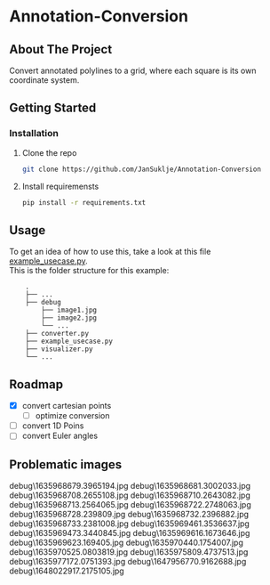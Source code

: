 # Annotation-Conversion

<!-- ABOUT THE PROJECT -->
## About The Project

Convert annotated polylines to a grid, where each square is its own coordinate system.

<!-- GETTING STARTED -->
## Getting Started

### Installation

1. Clone the repo
   ```sh
   git clone https://github.com/JanSuklje/Annotation-Conversion
   ```
2. Install requiremensts
   ```sh
   pip install -r requirements.txt
   ```

<!-- USAGE EXAMPLES -->
## Usage

To get an idea of how to use this, take a look at this file [example_usecase.py](https://github.com/JanSuklje/Annotation-Conversion/blob/main/example_usecase.py).<br />
This is the folder structure for this example:<br />
```
    .
    ├── ...
    ├── debug
        ├── image1.jpg
        ├── image2.jpg
        └── ... 
    ├── converter.py
    ├── example_usecase.py
    ├── visualizer.py
    └── ...
```
<!-- ROADMAP -->
## Roadmap

- [x] convert cartesian points
    - [ ] optimize conversion
- [ ] convert 1D Poins
- [ ] convert Euler angles

## Problematic images
debug\1635968679.3965194.jpg
debug\1635968681.3002033.jpg
debug\1635968708.2655108.jpg
debug\1635968710.2643082.jpg
debug\1635968713.2564065.jpg
debug\1635968722.2748063.jpg
debug\1635968728.239809.jpg
debug\1635968732.2396882.jpg
debug\1635968733.2381008.jpg
debug\1635969461.3536637.jpg
debug\1635969473.3440845.jpg
debug\1635969616.1673646.jpg
debug\1635969623.169405.jpg
debug\1635970440.1754007.jpg
debug\1635970525.0803819.jpg
debug\1635975809.4737513.jpg
debug\1635977172.0751393.jpg
debug\1647956770.9162688.jpg
debug\1648022917.2175105.jpg